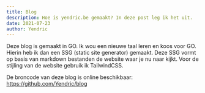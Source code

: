 ```yaml
---
title: Blog
description: Hoe is yendric.be gemaakt? In deze post leg ik het uit.
date: 2021-07-23
author: Yendric
---
```


Deze blog is gemaakt in GO. Ik wou een nieuwe taal leren en koos voor GO. Hierin heb ik dan een SSG (static site generator) gemaakt.
Deze SSG vormt op basis van markdown bestanden de website waar je nu naar kijkt.
Voor de stijling van de website gebruik ik TailwindCSS.

De broncode van deze blog is online beschikbaar: <https://github.com/Yendric/blog>